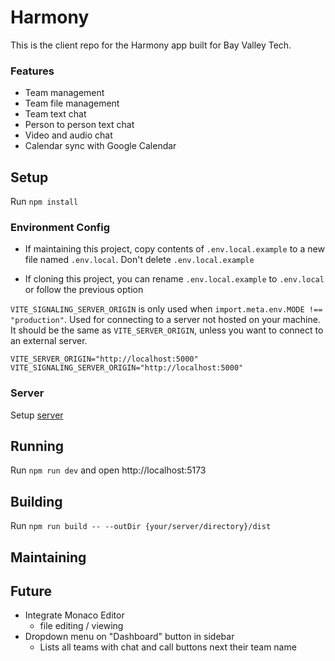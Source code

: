 # Harmony

This is the client repo for the Harmony app built for Bay Valley Tech.

### Features
- Team management
- Team file management
- Team text chat
- Person to person text chat
- Video and audio chat
- Calendar sync with Google Calendar


## Setup

Run `npm install`

### Environment Config

- If maintaining this project, copy contents of `.env.local.example` to a new file named `.env.local`. Don't delete `.env.local.example`

- If cloning this project, you can rename `.env.local.example` to `.env.local` or follow the previous option

`VITE_SIGNALING_SERVER_ORIGIN` is only used when `import.meta.env.MODE !== "production"`. Used for connecting to a server not hosted on your machine. It should be the same as `VITE_SERVER_ORIGIN`, unless you want to connect to an external server.

```env
VITE_SERVER_ORIGIN="http://localhost:5000"
VITE_SIGNALING_SERVER_ORIGIN="http://localhost:5000"
```

### Server

Setup [server](https://github.com/Sillor/harmony-server)

## Running

Run `npm run dev` and open http://localhost:5173

## Building

Run `npm run build -- --outDir {your/server/directory}/dist`



## Maintaining

## Future

- Integrate Monaco Editor
  - file editing / viewing
- Dropdown menu on "Dashboard" button in sidebar
  - Lists all teams with chat and call buttons next their team name